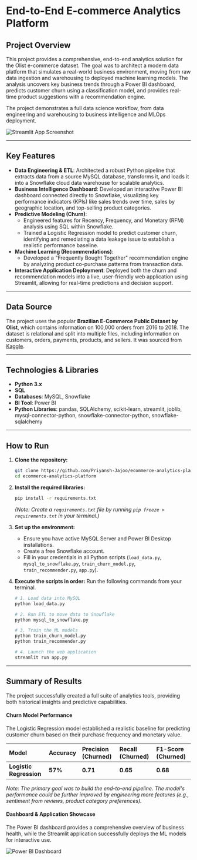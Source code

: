 # End-to-End E-commerce Analytics Platform

## Project Overview

This project provides a comprehensive, end-to-end analytics solution for the Olist e-commerce dataset. The goal was to architect a modern data platform that simulates a real-world business environment, moving from raw data ingestion and warehousing to deployed machine learning models. The analysis uncovers key business trends through a Power BI dashboard, predicts customer churn using a classification model, and provides real-time product suggestions with a recommendation engine.

The project demonstrates a full data science workflow, from data engineering and warehousing to business intelligence and MLOps deployment.

![Streamlit App Screenshot](https://i.imgur.com/aed90e57-6920-4b10-9ed4-0ffce9f4c792.png)

---

## Key Features

* **Data Engineering & ETL**: Architected a robust Python pipeline that extracts data from a source MySQL database, transforms it, and loads it into a Snowflake cloud data warehouse for scalable analytics.
* **Business Intelligence Dashboard**: Developed an interactive Power BI dashboard connected directly to Snowflake, visualizing key performance indicators (KPIs) like sales trends over time, sales by geographic location, and top-selling product categories.
* **Predictive Modeling (Churn)**:
    * Engineered features for Recency, Frequency, and Monetary (RFM) analysis using SQL within Snowflake.
    * Trained a Logistic Regression model to predict customer churn, identifying and remediating a data leakage issue to establish a realistic performance baseline.
* **Machine Learning (Recommendations)**:
    * Developed a "Frequently Bought Together" recommendation engine by analyzing product co-purchase patterns from transaction data.
* **Interactive Application Deployment**: Deployed both the churn and recommendation models into a live, user-friendly web application using Streamlit, allowing for real-time predictions and decision support.

---

## Data Source

The project uses the popular **Brazilian E-Commerce Public Dataset by Olist**, which contains information on 100,000 orders from 2016 to 2018. The dataset is relational and split into multiple files, including information on customers, orders, payments, products, and sellers. It was sourced from [Kaggle](https://www.kaggle.com/datasets/olistbr/brazilian-ecommerce).

---

## Technologies & Libraries

* **Python 3.x**
* **SQL**
* **Databases**: MySQL, Snowflake
* **BI Tool**: Power BI
* **Python Libraries**: pandas, SQLAlchemy, scikit-learn, streamlit, joblib, mysql-connector-python, snowflake-connector-python, snowflake-sqlalchemy

---

## How to Run

1.  **Clone the repository:**
    ```bash
    git clone https://github.com/Priyansh-Jajoo/ecommerce-analytics-platform.git
    cd ecommerce-analytics-platform
    ```

2.  **Install the required libraries:**
    ```bash
    pip install -r requirements.txt
    ```
    *(Note: Create a `requirements.txt` file by running `pip freeze > requirements.txt` in your terminal.)*

3.  **Set up the environment:**
    * Ensure you have active MySQL Server and Power BI Desktop installations.
    * Create a free Snowflake account.
    * Fill in your credentials in all Python scripts (`load_data.py`, `mysql_to_snowflake.py`, `train_churn_model.py`, `train_recommender.py`, `app.py`).

4.  **Execute the scripts in order:**
    Run the following commands from your terminal.
    ```bash
    # 1. Load data into MySQL
    python load_data.py
    
    # 2. Run ETL to move data to Snowflake
    python mysql_to_snowflake.py
    
    # 3. Train the ML models
    python train_churn_model.py
    python train_recommender.py
    
    # 4. Launch the web application
    streamlit run app.py
    ```

---

## Summary of Results

The project successfully created a full suite of analytics tools, providing both historical insights and predictive capabilities.

#### Churn Model Performance

The Logistic Regression model established a realistic baseline for predicting customer churn based on their purchase frequency and monetary value.

| Model                 | Accuracy | Precision (Churned) | Recall (Churned) | F1-Score (Churned) |
| :-------------------- | :------- | :------------------ | :--------------- | :----------------- |
| **Logistic Regression** | **57%** | **0.71** | **0.65** | **0.68** |

*Note: The primary goal was to build the end-to-end pipeline. The model's performance could be further improved by engineering more features (e.g., sentiment from reviews, product category preferences).*

#### Dashboard & Application Showcase

The Power BI dashboard provides a comprehensive overview of business health, while the Streamlit application successfully deploys the ML models for interactive use.

![Power BI Dashboard](https://i.imgur.com/3q1tL9w.png)
